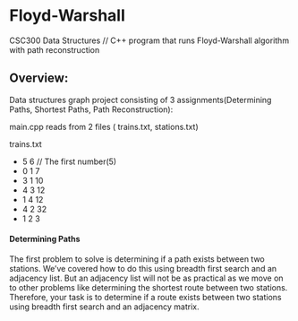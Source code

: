 # Floyd-Warshall
CSC300 Data Structures // C++ program that runs Floyd-Warshall algorithm with path reconstruction

## Overview:
Data structures graph project consisting of 3 assignments(Determining Paths, Shortest Paths, Path Reconstruction):

main.cpp reads from 2 files ( trains.txt, stations.txt)

trains.txt

* 5 6    // The first number(5) 
* 0 1 7
* 3 1 10
* 4 3 12
* 1 4 12
* 4 2 32
* 1 2 3

#### Determining Paths

The first problem to solve is determining if a path exists between two stations.
We’ve covered how to do this using breadth first search and an adjacency list. But an
adjacency list will not be as practical as we move on to other problems like
determining the shortest route between two stations. Therefore, your task is to
determine if a route exists between two stations using breadth first search and an
adjacency matrix.
